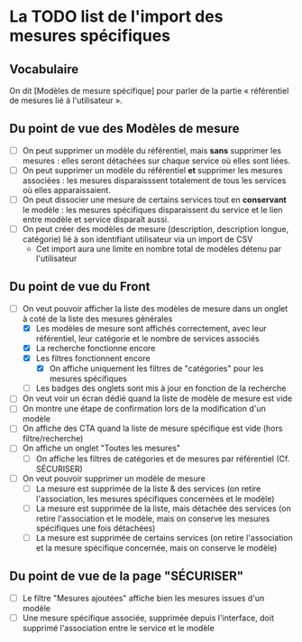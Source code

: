 # La TODO list de l'import des mesures spécifiques

## Vocabulaire

On dit [Modèles de mesure spécifique] pour parler de la partie « référentiel de mesures lié à l'utilisateur ».

## Du point de vue des Modèles de mesure

- [ ] On peut supprimer un modèle du référentiel, mais **sans** supprimer les mesures : elles seront détachées sur chaque service où elles
      sont liées.
- [ ] On peut supprimer un modèle du référentiel **et** supprimer les mesures associées : les mesures disparaisssent totalement
      de tous les services où elles apparaissaient.
- [ ] On peut dissocier une mesure de certains services tout en **conservant** le modèle : les mesures spécifiques disparaissent du service
      et le lien entre modèle et service disparaît aussi.
- [ ] On peut créer des modèles de mesure (description, description longue, catégorie) lié à son identifiant utilisateur via un import de CSV
  - Cet import aura une limite en nombre total de modèles détenu par l'utilisateur

## Du point de vue du Front

- [ ] On veut pouvoir afficher la liste des modèles de mesure dans un onglet à coté de la liste des mesures générales
  - [x] Les modèles de mesure sont affichés correctement, avec leur référentiel, leur catégorie et le nombre de services associés
  - [x] La recherche fonctionne encore
  - [x] Les filtres fonctionnent encore
    - [x] On affiche uniquement les filtres de "catégories" pour les mesures spécifiques
  - [ ] Les badges des onglets sont mis à jour en fonction de la recherche
- [ ] On veut voir un écran dédié quand la liste de modèle de mesure est vide
- [ ] On montre une étape de confirmation lors de la modification d'un modèle
- [ ] On affiche des CTA quand la liste de mesure spécifique est vide (hors filtre/recherche)
- [ ] On affiche un onglet "Toutes les mesures"
  - [ ] On affiche les filtres de catégories et de mesures par référentiel (Cf. SÉCURISER)
- [ ] On veut pouvoir supprimer un modèle de mesure
  - [ ] La mesure est supprimée de la liste & des services (on retire l'association, les mesures spécifiques concernées et le modèle)
  - [ ] La mesure est supprimée de la liste, mais détachée des services (on retire l'association et le modèle, mais on conserve les mesures spécifiques une fois détachées)
  - [ ] La mesure est supprimée de certains services (on retire l'association et la mesure spécifique concernée, mais on conserve le modèle)

## Du point de vue de la page "SÉCURISER"

- [ ] Le filtre "Mesures ajoutées" affiche bien les mesures issues d'un modèle
- [ ] Une mesure spécifique associée, supprimée depuis l'interface, doit supprimé l'association entre le service et le modèle
